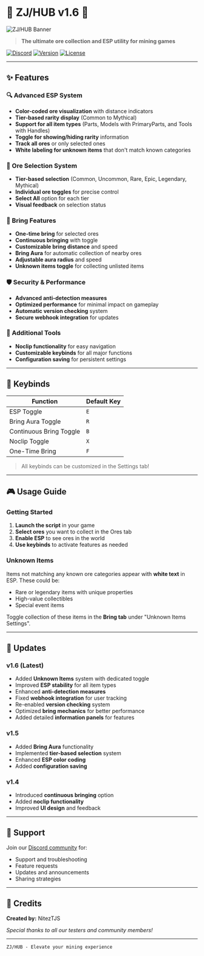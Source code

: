 # 🌟 ZJ/HUB v1.6 🌟

![ZJ/HUB Banner](https://i.imgur.com/placeholder.png)

> **The ultimate ore collection and ESP utility for mining games**

[![Discord](https://img.shields.io/discord/1234567890?color=5865F2&logo=discord&logoColor=white&label=Join%20our%20Discord)](https://discord.gg/Rcz3BKX9Hz)
[![Version](https://img.shields.io/badge/Version-1.6-brightgreen)](https://github.com/NitezTJS/ZJHub)
[![License](https://img.shields.io/badge/License-MIT-blue)](LICENSE)

---

## ✨ Features

### 🔍 Advanced ESP System
- **Color-coded ore visualization** with distance indicators
- **Tier-based rarity display** (Common to Mythical)
- **Support for all item types** (Parts, Models with PrimaryParts, and Tools with Handles)
- **Toggle for showing/hiding rarity** information
- **Track all ores** or only selected ones
- **White labeling for unknown items** that don't match known categories

### 💎 Ore Selection System
- **Tier-based selection** (Common, Uncommon, Rare, Epic, Legendary, Mythical)
- **Individual ore toggles** for precise control
- **Select All** option for each tier
- **Visual feedback** on selection status

### 🧲 Bring Features
- **One-time bring** for selected ores
- **Continuous bringing** with toggle
- **Customizable bring distance** and speed
- **Bring Aura** for automatic collection of nearby ores
- **Adjustable aura radius** and speed
- **Unknown items toggle** for collecting unlisted items

### 🛡️ Security & Performance
- **Advanced anti-detection measures**
- **Optimized performance** for minimal impact on gameplay
- **Automatic version checking** system
- **Secure webhook integration** for updates

### 🧰 Additional Tools
- **Noclip functionality** for easy navigation
- **Customizable keybinds** for all major functions
- **Configuration saving** for persistent settings

---

## 🔑 Keybinds

| Function | Default Key |
|----------|-------------|
| ESP Toggle | `E` |
| Bring Aura Toggle | `R` |
| Continuous Bring Toggle | `B` |
| Noclip Toggle | `X` |
| One-Time Bring | `F` |

> All keybinds can be customized in the Settings tab!

---

## 🎮 Usage Guide

### Getting Started
1. **Launch the script** in your game
2. **Select ores** you want to collect in the Ores tab
3. **Enable ESP** to see ores in the world
4. **Use keybinds** to activate features as needed

### Unknown Items
Items not matching any known ore categories appear with **white text** in ESP. These could be:
- Rare or legendary items with unique properties
- High-value collectibles
- Special event items

Toggle collection of these items in the **Bring tab** under "Unknown Items Settings".

---

## 🔄 Updates

### v1.6 (Latest)
- Added **Unknown Items** system with dedicated toggle
- Improved **ESP stability** for all item types
- Enhanced **anti-detection measures**
- Fixed **webhook integration** for user tracking
- Re-enabled **version checking** system
- Optimized **bring mechanics** for better performance
- Added detailed **information panels** for features

### v1.5
- Added **Bring Aura** functionality
- Implemented **tier-based selection** system
- Enhanced **ESP color coding**
- Added **configuration saving**

### v1.4
- Introduced **continuous bringing** option
- Added **noclip functionality**
- Improved **UI design** and feedback

---

## 💬 Support

Join our [Discord community](https://discord.gg/Rcz3BKX9Hz) for:
- Support and troubleshooting
- Feature requests
- Updates and announcements
- Sharing strategies

---

## 📜 Credits

**Created by:** NitezTJS

*Special thanks to all our testers and community members!*

---

```
ZJ/HUB - Elevate your mining experience
```
